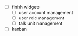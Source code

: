 - [ ] finish widgets
	- [ ] user account management
	- [ ] user role management
	- [ ] talk unit management
- [ ] kanban